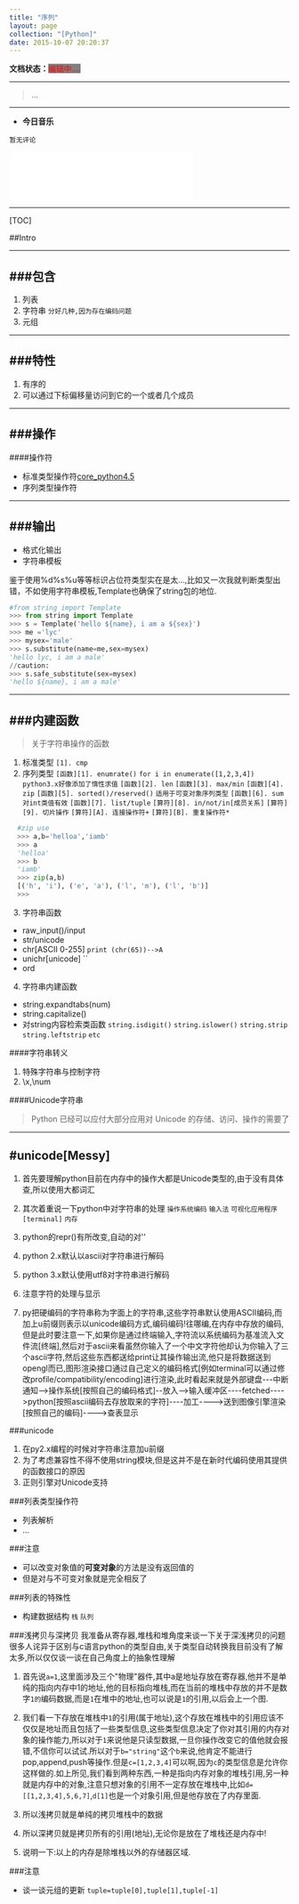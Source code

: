 ```yaml
---
title: "序列"
layout: page
collection: "[Python]"
date: 2015-10-07 20:20:37
---
```

**文档状态：**<a style="color:red;background-color:gray">编辑中....</a>

---
> ...

---
- **今日音乐**
```
暂无评论
```

<iframe frameborder="no" border="0" marginwidth="0" marginheight="0" width=330 height=86 src="//music.163.com/outchain/player?type=2&id=386830&auto=0&height=66"></iframe>

---
[TOC]

##Intro


---
###包含
---
1. 列表
2. 字符串
    `分好几种,因为存在编码问题`
3. 元组
---
###特性
---

1. 有序的
2. 可以通过下标偏移量访问到它的一个或者几个成员

---
###操作
---

####操作符
- 标准类型操作符[core_python4.5]()
- 序列类型操作符

---
###输出
---

- 格式化输出
- 字符串模板

鉴于使用%d%s%u等等标识占位符类型实在是太...,比如又一次我就判断类型出错，不如使用字符串模板,Template也确保了string包的地位.

```python
#from string import Template
>>> from string import Template
>>> s = Template('hello ${name}, i am a ${sex}')
>>> me ='lyc'
>>> mysex='male'
>>> s.substitute(name=me,sex=mysex)
'hello lyc, i am a male'
//caution:
>>> s.safe_substitute(sex=mysex)
'hello ${name}, i am a male'

```

---
###内建函数
---

>关于字符串操作的函数

1. 标准类型
    `[1]. cmp`
2. 序列类型
    `[函数][1]. enumrate()`
        `for i in enumerate([1,2,3,4])`
        `python3.x好像添加了惰性求值`
    `[函数][2]. len`
    `[函数][3]. max/min`
    `[函数][4]. zip`
    `[函数][5]. sorted()/reserved()`
        `适用于可变对象序列类型`
    `[函数][6]. sum`
        `对int类值有效`
    `[函数][7]. list/tuple`
    `[算符][8]. in/not/in[成员关系]`
    `[算符][9]. 切片操作`
    `[算符][A]. 连接操作符+`
    `[算符][B]. 重复操作符*`

```python
  #zip use
  >>> a,b='helloa','iamb'
  >>> a
  'helloa'
  >>> b
  'iamb'
  >>> zip(a,b)
  [('h', 'i'), ('e', 'a'), ('l', 'm'), ('l', 'b')]
  >>>
```

3. 字符串函数
- raw_input()/input
- str/unicode
- chr[ASCII 0-255]
    `print (chr(65))-->A`
- unichr[unicode]
    ``
- ord

4. 字符串内建函数
- string.expandtabs(num)
- string.capitalize()
- 对string内容检索类函数
    `string.isdigit()`
    `string.islower()`
    `string.strip`
    `string.leftstrip`
    `etc`

####字符串转义
1. 特殊字符串与控制字符
2. \x,\num

####Unicode字符串

> Python 已经可以应付大部分应用对 Unicode 的存储、访问、操作的需要了


---
#unicode[Messy]
---
1. 首先要理解python目前在内存中的操作大都是Unicode类型的,由于没有具体查,所以使用大都词汇
2. 其次着重说一下python中对字符串的处理
    `操作系统编码`
    `输入法`
    `可视化应用程序[terminal]`
    `内存`

3. python的repr()有所改变,自动的对''

4. python 2.x默认以ascii对字符串进行解码
5. python 3.x默认使用utf8对字符串进行解码
6. 注意字符的处理与显示
7. py把硬编码的字符串称为字面上的字符串,这些字符串默认使用ASCII编码,而加上u前缀则表示以unicode编码方式,编码编码!往哪编,在内存中存放的编码,但是此时要注意一下,如果你是通过终端输入,字符流以系统编码为基准流入文件流[终端],然后对于ascii来看虽然你输入了一个中文字符他却认为你输入了三个ascii字符,然后这些东西都送给print让其操作输出流,他只是将数据送到opengl而已,图形渲染接口通过自己定义的编码格式[例如terminal可以通过修改profile/compatibility/encoding]进行渲染,此时看起来就是外部键盘---中断通知-->操作系统[按照自己的编码格式]--放入-->输入缓冲区----fetched---->python[按照ascii编码去存放取来的字符]----加工---->送到图像引擎渲染[按照自己的编码]---->查表显示


###unicode

1. 在py2.x编程的时候对字符串注意加u前缀
2. 为了考虑兼容性不得不使用string模块,但是这并不是在新时代编码使用其提供的函数接口的原因
3. 正则引擎对Unicode支持


###列表类型操作符

- 列表解析
- ...

###注意
- 可以改变对象值的<b>可变对象</b>的方法是没有返回值的
- 但是对与不可变对象就是完全相反了

###列表的特殊性

- 构建数据结构
    `栈`
    `队列`

###浅拷贝与深拷贝
我准备从寄存器,堆栈和堆角度来谈一下关于深浅拷贝的问题
很多人诧异于区别与c语言python的类型自由,关于类型自动转换我目前没有了解太多,所以仅仅谈一谈在自己角度上的抽象性理解

1. 首先说`a=1`,这里面涉及三个"物理"器件,其中a是地址存放在寄存器,他并不是单纯的指向内存中1的地址,他的目标指向堆栈,而在当前的堆栈中存放的并不是数字`1的`编码数据,而是`1`在堆中的地址,也可以说是`1`的引用,以后会上一个图.

2. 我们看一下存放在堆栈中`1`的引用(属于地址),这个存放在堆栈中的引用应该不仅仅是地址而且包括了一些类型信息,这些类型信息决定了你对其引用的内存对象的操作能力,所以对于`1`来说他是只读型数据,一旦你操作改变它的值他就会报错,不信你可以试试.所以对于`b="string"`这个`b`来说,他肯定不能进行pop,append,push等操作.但是`c=[1,2,3,4]`可以啊,因为`c`的类型信息是允许你这样做的.如上所见,我们看到两种东西,一种是指向内存对象的堆栈引用,另一种就是内存中的对象,注意只想对象的引用不一定存放在堆栈中,比如`d=[[1,2,3,4],5,6,7]`,`d[1]`也是一个对象引用,但是他存放在了内存里面.

3. 所以浅拷贝就是单纯的拷贝堆栈中的数据

4. 所以深拷贝就是拷贝所有的引用(地址),无论你是放在了堆栈还是内存中!

5. 说明一下:以上的内存是除堆栈以外的存储器区域.



###注意
- 谈一谈元组的更新
    `tuple=tuple[0],tuple[1],tuple[-1]`
